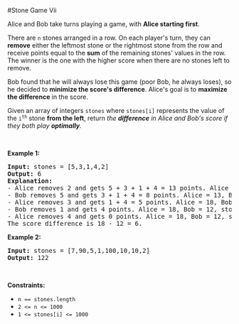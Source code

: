 #Stone Game Vii
<p>Alice and Bob take turns playing a game, with <strong>Alice starting first</strong>.</p>
<p>There are <code>n</code> stones arranged in a row. On each player's turn, they can <strong>remove</strong> either the leftmost stone or the rightmost stone from the row and receive points equal to the <strong>sum</strong> of the remaining stones' values in the row. The winner is the one with the higher score when there are no stones left to remove.</p>
<p>Bob found that he will always lose this game (poor Bob, he always loses), so he decided to <strong>minimize the score's difference</strong>. Alice's goal is to <strong>maximize the difference</strong> in the score.</p>
<p>Given an array of integers <code>stones</code> where <code>stones[i]</code> represents the value of the <code>i<sup>th</sup></code> stone <strong>from the left</strong>, return <em>the <strong>difference</strong> in Alice and Bob's score if they both play <strong>optimally</strong>.</em></p>
<p> </p>
<p><strong class="example">Example 1:</strong></p>
<pre><strong>Input:</strong> stones = [5,3,1,4,2]
<strong>Output:</strong> 6
<strong>Explanation:</strong> 
- Alice removes 2 and gets 5 + 3 + 1 + 4 = 13 points. Alice = 13, Bob = 0, stones = [5,3,1,4].
- Bob removes 5 and gets 3 + 1 + 4 = 8 points. Alice = 13, Bob = 8, stones = [3,1,4].
- Alice removes 3 and gets 1 + 4 = 5 points. Alice = 18, Bob = 8, stones = [1,4].
- Bob removes 1 and gets 4 points. Alice = 18, Bob = 12, stones = [4].
- Alice removes 4 and gets 0 points. Alice = 18, Bob = 12, stones = [].
The score difference is 18 - 12 = 6.
</pre>
<p><strong class="example">Example 2:</strong></p>
<pre><strong>Input:</strong> stones = [7,90,5,1,100,10,10,2]
<strong>Output:</strong> 122</pre>
<p> </p>
<p><strong>Constraints:</strong></p>
<ul>
<li><code>n == stones.length</code></li>
<li><code>2 &lt;= n &lt;= 1000</code></li>
<li><code>1 &lt;= stones[i] &lt;= 1000</code></li>
</ul>
